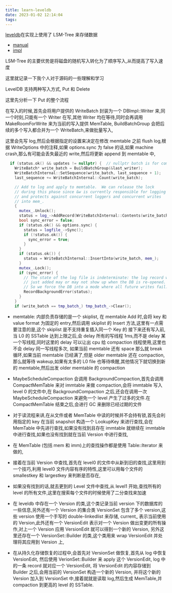 ```yaml
---
title: learn-leveldb
date: 2023-01-02 12:14:04
tags:
---
```


[leveldb](https://github.com/google/leveldb)在实现上使用了 LSM-Tree 来存储数据

- [manual](https://github.com/google/leveldb/blob/main/doc/index.md)
- [impl](https://github.com/google/leveldb/blob/main/doc/impl.md)

LSM-Tree 的主要优势是将磁盘的随机写入转化为了顺序写入,从而提高了写入速度

这里就记录一下我个人对于源码的一些理解和学习

LevelDB 支持两种写入方式, Put 和 Delete

这里先分析一下 Put 的整个流程

在写入的时候,首先会将用户提供的 WriteBatch 封装为一个 DBImpl::Writer 来,同一个时刻,只能有一个 Writer 在写,其他 Writer 均在等待,同时会再调用 MakeRoomForWrite 来为当前的写入提供 MemTable, BuildBatchGroup 会把后续的多个写入都合并为一个 WriteBatch,来做批量写入,

这里会先写 log,然后会根据指定的设置来决定在修改 memtable 之前 flush log,根据 WriteOptions 中的注释,如果 options.sync 为 false 的话,如果 machine crash,那么有可能会丢失最近的 write,然后将更新 append 到 memtable 中,

```c++
  if (status.ok() && updates != nullptr) {  // nullptr batch is for compactions
    WriteBatch* write_batch = BuildBatchGroup(&last_writer);
    WriteBatchInternal::SetSequence(write_batch, last_sequence + 1);
    last_sequence += WriteBatchInternal::Count(write_batch);

    // Add to log and apply to memtable.  We can release the lock
    // during this phase since &w is currently responsible for logging
    // and protects against concurrent loggers and concurrent writes
    // into mem_.
    {
      mutex_.Unlock();
      status = log_->AddRecord(WriteBatchInternal::Contents(write_batch));
      bool sync_error = false;
      if (status.ok() && options.sync) {
        status = logfile_->Sync();
        if (!status.ok()) {
          sync_error = true;
        }
      }
      if (status.ok()) {
        status = WriteBatchInternal::InsertInto(write_batch, mem_);
      }
      mutex_.Lock();
      if (sync_error) {
        // The state of the log file is indeterminate: the log record we
        // just added may or may not show up when the DB is re-opened.
        // So we force the DB into a mode where all future writes fail.
        RecordBackgroundError(status);
      }
    }
    if (write_batch == tmp_batch_) tmp_batch_->Clear();
```

- memtable: 内部负责存储的是一个 skiplist, 在 memtable Add 时,会将 key 和 value format 为固定的 entry,然后调用 skiplist 的 Insert 方法,这里有一点需要注意的是,这个 skiplist 是不支持重复插入同一个 Key 的
  接下来还有写入前,当 L0 的 SSTable 达到上限之后,会 delay 所有的写线程 1ms,而不是 delay 某一个写线程,同时这里的 delay 可以让出 cpu 给 compaction 线程使用,这里也不会 delay 同一写线程多次, 如果当前 memtable 还有 space 那么就 break 循环,如果当前 memtable 已经满了,但是 older memtable 还在 compaction,那么就等待 wakeup,如果有太多的 L0 file 也等待唤醒,其他情况下就切换到新的 memtable,然后出发 older memtable 的 compaction

- MaybeScheduleCompaction 会调用 BackgroundCompaction,首先会调用 CompactMemTable 来对 immtable 来做 compaction,会将 immtable 写入 level 0 的文件中,在 BackgroundCompaction 之后,还会在调用一次 MaybeScheduleCompaction 来避免一个 level 产生了过多的文件.在 CompactMemTable 结束之后,会进行 GC 来删除已经过期的文件

- 对于读流程来讲,在从文件或者 MemTable 中读的时候并不会持有锁,首先会利用指定的 key 在当前 snapshot 构造一个 LookupKey 来进行查找,会在 MemTable 中先进行查找,如果没有找到且存在 immtable 就继续在 immtable 中进行查找,如果也没有找到就在当前 Version 中进行查找,

- 在 MemTable (包括 mem 和 imm)上的查找操作都是使用 Table::Iterator 来做的,

- 接着在当前 Version 中查找,首先在 level0 的文件中从新到旧的查找,这里用到一个技巧,利用 level0 文件内容有序的特性,这里可以用每个文件的 smallestkey 和 largestkey 来判断是否存在,

- 如果没有找到的话,就去更到的 Level 文件中查找,从 level1 开始,查找所有的 level 的所有文件,这里在搜索每个文件的时候使用了二分查找来加速

- 在 leveldb 中存在一个 Version 的类,这个类记录当前 version 下的数据库的一些信息,另外还有一个 Version 的集合类 VersionSet 包含了多个 version,这些 version 使用一个手写的 double-linkedlist 来存储, current\_ 表示当前使用的 Version,此外还有一个 VersionEdit 表示对一个 Version 做出变更的所有操作,对上一个 Version 应用 VersionEdit 就可以得到一个新的 Version, 另外这里还存在一个 VersionSet::Builder 的类,这个类用来 wrap VersionEdit 并处理将其应用到 Version 上,

- 在从持久化存储恢复的过程中,会首先对 VersionSet 做恢复,首先从 log 中恢复 VersionEdit, 然后使用 VerionSet::Builder 来 apply 这个 VersionEdit, log 中的一条 record 就对应一个 VersionEdit, 将 VersionEdit 的内容存储到 Builder 之后,会用当前的 VersionSet 构造一个新的 Version, 并将这个新的 Version 加入到 VersionSet 中,接着就就是读取 log,然后生成 MemTable,并 compaction 到更高的 level 的 SSTable.
